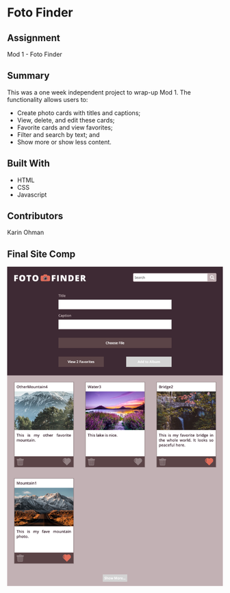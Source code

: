 # Foto Finder

## Assignment
Mod 1 - Foto Finder

## Summary
This was a one week independent project to wrap-up Mod 1. The functionality allows users to:
* Create photo cards with titles and captions;
* View, delete, and edit these cards;
* Favorite cards and view favorites;
* Filter and search by text; and
* Show more or show less content.

## Built With
* HTML
* CSS
* Javascript

## Contributors
Karin Ohman

## Final Site Comp
![site layout](site-layout.png)
